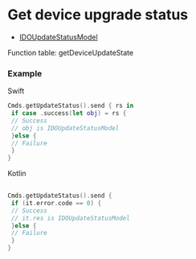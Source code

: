 # Get device upgrade status 
* [IDOUpdateStatusModel](../model/IDOUpdateStatusModel.md)

Function table: getDeviceUpdateState

### Example 

Swift
```swift
Cmds.getUpdateStatus().send { rs in
 if case .success(let obj) = rs {
 // Success
 // obj is IDOUpdateStatusModel
 }else {
 // Failure
 }
}
```

Kotlin
```kotlin
 
Cmds.getUpdateStatus().send {
 if (it.error.code == 0) {
 // Success
 // it.res is IDOUpdateStatusModel
 }else {
 // Failure
 }
}
```
